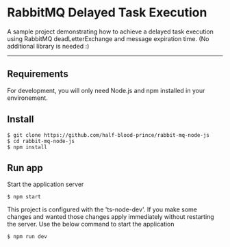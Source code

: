 # RabbitMQ Delayed Task Execution

A sample project demonstrating how to achieve a delayed task execution using RabbitMQ deadLetterExchange and message expiration time. (No additional library is needed :)

---

## Requirements

For development, you will only need Node.js and npm installed in your environement.

## Install

    $ git clone https://github.com/half-blood-prince/rabbit-mq-node-js
    $ cd rabbit-mq-node-js
    $ npm install

## Run app

Start the application server

    $ npm start

This project is configured with the 'ts-node-dev'. If you make some changes and wanted those changes apply immediately without restarting the server. Use the below command to start the application

    $ npm run dev
